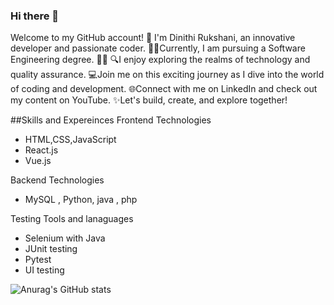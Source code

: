 ### Hi there 👋

Welcome to my GitHub account! 🚀 I'm Dinithi Rukshani, an innovative developer and passionate coder.
👩‍🎓Currently, I am pursuing a Software Engineering degree. 👩‍🎓
🔍I enjoy exploring the realms of technology and quality assurance. 
💻Join me on this exciting journey as I dive into the world of coding and development. 
🌐Connect with me on LinkedIn and check out my content on YouTube. 
✨Let's build, create, and explore together! 

##Skills and Expereinces 
Frontend Technologies 
* HTML,CSS,JavaScript
* React.js
* Vue.js

Backend Technologies
* MySQL , Python, java , php

Testing Tools and lanaguages 
* Selenium with Java
* JUnit testing
* Pytest
* UI testing

![Anurag's GitHub stats](https://github-readme-stats.vercel.app/api?username=Dinithiruk&theme=dark&show_icons=true)



